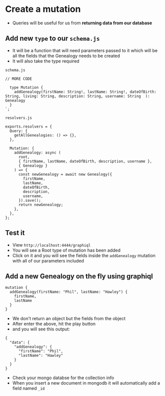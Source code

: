 # Create a mutation
* Queries will be useful for us from **returning data from our database**

## Add new `type` to our `schema.js`
* It will be a function that will need parameters passed to it which will be all the fields that the Genealogy needs to be created
* It will also take the type required

`schema.js`

```
// MORE CODE

  type Mutation {
    addGenealogy(firstName: String!, lastName: String!, dateOfBirth: String, living: String, description: String, username: String  ): Genealogy
  }
`;
```

`resolvers.js`

```
exports.resolvers = {
  Query: {
    getAllGenealogies: () => {},
  },

  Mutation: {
    addGenealogy: async (
      root,
      { firstName, lastName, dateOfBirth, description, username },
      { Genealogy }
    ) => {
      const newGenealogy = await new Genealogy({
        firstName,
        lastName,
        dateOfBirth,
        description,
        username,
      }).save();
      return newGenealogy;
    },
  },
};

```

## Test it
* View `http://localhost:4444/graphiql`
* You will see a Root type of mutation has been added
* Click on it and you will see the fields inside the `addGenealogy` mutation with all of our parameters included

## Add a new Genealogy on the fly using graphiql
```
mutation {
  addGenealogy(firstName: "Phil", lastName: "Hawley") {
    firstName,
    lastName
  }
}
```

* We don't return an object but the fields from the object
* After enter the above, hit the play button
* and you will see this output:

```
{
  "data": {
    "addGenealogy": {
      "firstName": "Phil",
      "lastName": "Hawley"
    }
  }
}
```

* Check your mongo databse for the collection info
* When you insert a new document in mongodb it will automatically add a field named `_id`
